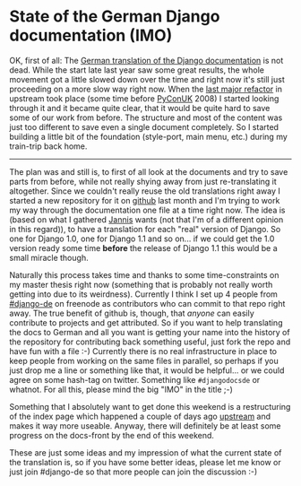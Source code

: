 # State of the German Django documentation (IMO)

OK, first of all: The [German translation of the Django documentation](http://www.django-de.org/participate/) is not dead. While the start late last year saw some great results, the whole movement got a little slowed down over the time and right now it's still just proceeding on a more slow way right now. When the [last major refactor](http://code.djangoproject.com/changeset/8506) in upstream took place (some time before [PyConUK](http://pyconuk.org/) 2008) I started looking through it and it became quite clear, that it would be quite hard to save some of our work from before. The structure and most of the content was just too different to save even a single document completely. So I started building a little bit of the foundation (style-port, main menu, etc.) during my train-trip back home.

-------------------------------

The plan was and still is, to first of all look at the documents and try to save parts from before, while not really shying away from just re-translating it altogether. Since we couldn't really reuse the old translations right away I started a new repository for it on [github](http://github.com/zerok/django-docs-de/tree/master) last month and I'm trying to work my way through the documentation one file at a time right now. The idea is (based on what I gathered [Jannis](http://jannisleidel.com/) wants (not that I'm of a different opinion in this regard)), to have a translation for each "real" version of Django. So one for Django 1.0, one for Django 1.1 and so on... if we could get the 1.0 version ready some time **before** the release of Django 1.1 this would be a small miracle though.

Naturally this process takes time and thanks to some time-constraints on my master thesis right now (something that is probably not really worth getting into due to its weirdness). Currently I think I set up 4 people from [#django-de](irc://freenode.net/django-de) on freenode as contributors who can commit to that repo right away. The true benefit of github is, though, that *anyone* can easily contribute to projects and get attributed. So if you want to help translating the docs to German and all you want is getting your name into the history of the repository for contributing back something useful, just fork the repo and have fun with a file :-) Currently there is no real infrastructure in place to keep people from working on the same files in parallel, so perhaps if you just drop me a line or something like that, it would be helpful... or we could agree on some hash-tag on twitter. Something like `#djangodocsde` or whatnot. For all this, please mind the big "IMO" in the title ;-)

Something that I absolutely want to get done this weekend is a restructuring of the index page which happened a couple of days ago [upstream](http://code.djangoproject.com/changeset/9490) and makes it way more useable. Anyway, there will definitely be at least some progress on the docs-front by the end of this weekend.

These are just some ideas and my impression of what the current state of the translation is, so if you have some better ideas, please let me know or just join #django-de so that more people can join the discussion :-)